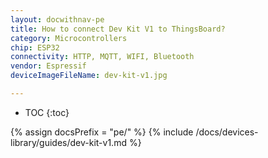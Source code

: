 ```yaml
---
layout: docwithnav-pe
title: How to connect Dev Kit V1 to ThingsBoard?
category: Microcontrollers
chip: ESP32
connectivity: HTTP, MQTT, WIFI, Bluetooth
vendor: Espressif
deviceImageFileName: dev-kit-v1.jpg

---
```


* TOC
{:toc}

{% assign docsPrefix = "pe/" %}
{% include /docs/devices-library/guides/dev-kit-v1.md %}
